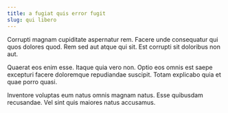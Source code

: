```yaml
---
title: a fugiat quis error fugit
slug: qui libero
---
```


Corrupti magnam cupiditate aspernatur rem. Facere unde consequatur qui quos dolores quod. Rem sed aut atque qui sit. Est corrupti sit doloribus non aut.

Quaerat eos enim esse. Itaque quia vero non. Optio eos omnis est saepe excepturi facere doloremque repudiandae suscipit. Totam explicabo quia et quae porro quasi.

Inventore voluptas eum natus omnis magnam natus. Esse quibusdam recusandae. Vel sint quis maiores natus accusamus.
